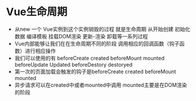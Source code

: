 # Vue生命周期

* 从new 一个 Vue实例到这个实例销毁的过程 就是生命周期 从开始创建 初始化数据 编译模板 挂载DOM渲染 更新-渲染 卸载等一系列过程 
* Vue内部能够让我们在在生命周期不同的阶段 调用相应的回调函数（钩子函数）进行相应操作  
* 我们可以使用的有 beforeCreate created  beforeMount mounted beforeUpdate Updated beforeDestory destoryed 
* 第一次的页面加载会触发的钩子是beforeCreate created  beforeMount mounted
* 异步请求可以在created中或者mounted中调用  mounted主要是在DOM渲染的阶段

